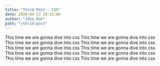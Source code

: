 ```yaml
---
title: "Third Post - CSS"
date: 2020-04-13 18:32:00
author: "John Doe"
path: "/thrid-post"
---
```


This time we are gonna dive into css This time we are gonna dive into css This time we are gonna dive into css This time we are gonna dive into css This time we are gonna dive into css This time we are gonna dive into css This time we are gonna dive into css This time we are gonna dive into css This time we are gonna dive into css This time we are gonna dive into css

